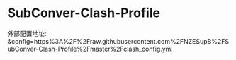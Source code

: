 # SubConver-Clash-Profile
外部配置地址:
&config=https%3A%2F%2Fraw.githubusercontent.com%2FNZESupB%2FSubConver-Clash-Profile%2Fmaster%2Fclash_config.yml

